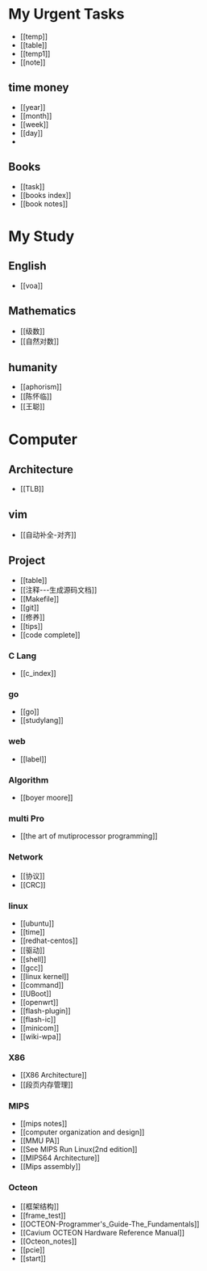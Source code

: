 # My Urgent Tasks
* [[temp]]
* [[table]]
* [[temp1]]
* [[note]]
## time money 
* [[year]]
* [[month]]
* [[week]]
* [[day]]
* 
## Books
* [[task]]
* [[books index]]
* [[book notes]]

# My Study 
## English
* [[voa]]
## Mathematics
* [[级数]]
* [[自然对数]]
## humanity  
* [[aphorism]]
* [[陈怀临]] 
* [[王聪]]
# Computer 
## Architecture
* [[TLB]]
## vim 
* [[自动补全-对齐]]
## Project 
* [[table]]
* [[注释---生成源码文档]]
* [[Makefile]]
* [[git]]
* [[修养]]
* [[tips]]
* [[code complete]]
### C Lang	
* [[c_index]]
 
### go
* [[go]]
* [[studylang]]

### web
* [[label]]
### Algorithm
* [[boyer moore]]
### multi Pro
* [[the art of mutiprocessor programming]]
### Network 
* [[协议]]
* [[CRC]]
### linux
* [[ubuntu]]
* [[time]]
* [[redhat-centos]]
* [[驱动]]
* [[shell]]
* [[gcc]]
* [[linux kernel]]
* [[command]]
* [[UBoot]]
* [[openwrt]]
* [[flash-plugin]]
* [[flash-ic]]
* [[minicom]]
* [[wiki-wpa]]
### X86
* [[X86 Architecture]]
* [[段页内存管理]]

### MIPS
* [[mips notes]]
* [[computer organization and design]]
* [[MMU PA]]
* [[See MIPS Run Linux(2nd edition]]
* [[MIPS64 Architecture]]
* [[Mips assembly]]
### Octeon 
* [[框架结构]]
* [[frame_test]]
* [[OCTEON-Programmer's_Guide-The_Fundamentals]]
* [[Cavium OCTEON Hardware Reference Manual]]
* [[Octeon_notes]]
* [[pcie]]
* [[start]]
